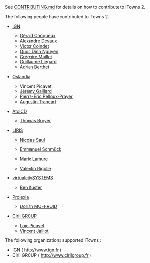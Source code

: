 See [CONTRIBUTING.md](CONTRIBUTING.md) for details on how to contribute to iTowns 2.

The following people have contributed to iTowns 2.

* [IGN](http://www.ign.fr)
  * [Gérald Choqueux](https://github.com/gchoqueux)
  * [Alexandre Devaux](https://github.com/nosy-b)
  * [Victor Coindet](https://github.com/VictorCo)
  * [Quoc Dinh Nguyen](https://github.com/qdnguyen)
  * [Grégoire Maillet](https://github.com/gmaillet)
  * [Guillaume Liégard](https://github.com/gliegard)
  * [Adrien Berthet](https://github.com/zarov)

* [Oslandia](http://www.oslandia.com)
  * [Vincent Picavet](https://github.com/vpicavet)
  * [Jérémy Gaillard](https://github.com/Jeremy-Gaillard)
  * [Pierre-Éric Pelloux-Prayer](https://github.com/peppsac)
  * [Augustin Trancart](https://github.com/autra)

* [AtolCD](http://www.atolcd.com)
  * [Thomas Broyer](https://github.com/tbroyer)

* [LIRIS](https://liris.cnrs.fr/)
  * [Nicolas Saul](https://github.com/NikoSaul)
  * [Emmanuel Schmück](https://github.com/EmmanuelSchmuck/)
  * [Marie Lamure](https://github.com/mlamure)

  * [Valentin Rigolle](https://github.com/Crejak)

* [virtualcitySYSTEMS](https://www.virtualcitysystems.de/)
  * [Ben Kuster](https://github.com/bkuster)

* [Prolexia](http://prolexia.fr/)
  * [Dorian MOFFROID](https://github.com/dorian-moffroid-prolexia)

* [Ciril GROUP](http://www.cirilgroup.com/)
  * [Loïc Picavet](https://github.com/LoicUTC)
  * [Vincent Jaillot](https://github.com/jailln)

The following organizations supported iTowns :
* IGN ( http://www.ign.fr )
* Ciril GROUP ( http://www.cirilgroup.fr )
